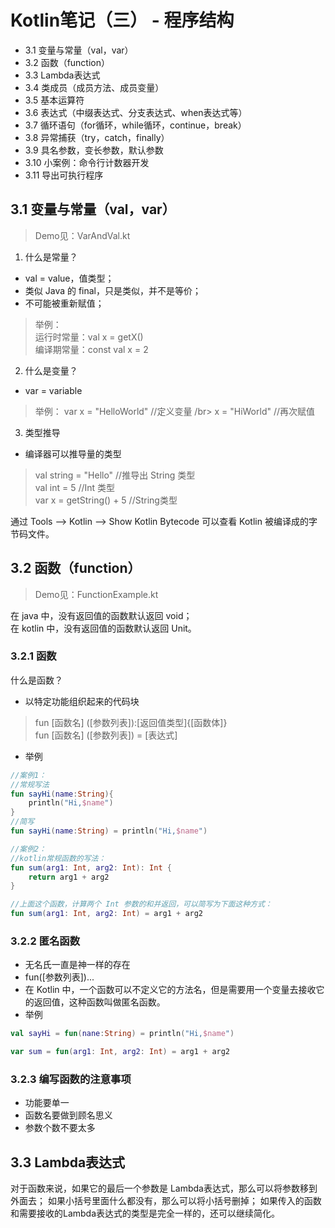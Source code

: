 # Kotlin笔记（三） - 程序结构

* 3.1   变量与常量（val，var）
* 3.2   函数（function）
* 3.3   Lambda表达式
* 3.4   类成员（成员方法、成员变量）
* 3.5   基本运算符
* 3.6   表达式（中缀表达式、分支表达式、when表达式等）
* 3.7   循环语句（for循环，while循环，continue，break）
* 3.8   异常捕获（try，catch，finally）
* 3.9   具名参数，变长参数，默认参数
* 3.10  小案例：命令行计数器开发
* 3.11  导出可执行程序

## 3.1   变量与常量（val，var）
> Demo见：VarAndVal.kt

1. 什么是常量？
* val = value，值类型；
* 类似 Java 的 final，只是类似，并不是等价；
* 不可能被重新赋值；
> 举例：</br>
> 运行时常量：val x = getX() </br>
> 编译期常量：const val x = 2 </br>

2. 什么是变量？
* var = variable
> 举例：
> var x = "HelloWorld"  //定义变量 /br>
> x = "HiWorld"  //再次赋值 </br>

3. 类型推导
* 编译器可以推导量的类型
> val string = "Hello"  //推导出 String 类型 </br>
> val int = 5   //Int 类型 </br>
> var x = getString() + 5   //String类型 </br>

通过 Tools --> Kotlin --> Show Kotlin Bytecode 可以查看 Kotlin 被编译成的字节码文件。

## 3.2   函数（function）
> Demo见：FunctionExample.kt

在 java 中，没有返回值的函数默认返回 void； </br>
在 kotlin 中，没有返回值的函数默认返回 Unit。 </br>

### 3.2.1  函数
什么是函数？
* 以特定功能组织起来的代码块
> fun [函数名] ([参数列表]):[返回值类型]{[函数体]} </br>
> fun [函数名] ([参数列表]) = [表达式] </br>
* 举例
```kotlin
//案例1：
//常规写法
fun sayHi(name:String){
    println("Hi,$name")
}
//简写
fun sayHi(name:String) = println("Hi,$name")

//案例2：
//kotlin常规函数的写法：
fun sum(arg1: Int, arg2: Int): Int {
    return arg1 + arg2
}

//上面这个函数，计算两个 Int 参数的和并返回，可以简写为下面这种方式：
fun sum(arg1: Int, arg2: Int) = arg1 + arg2
```

### 3.2.2  匿名函数
* 无名氏一直是神一样的存在
* fun([参数列表])...
* 在 Kotlin 中，一个函数可以不定义它的方法名，但是需要用一个变量去接收它的返回值，这种函数叫做匿名函数。
* 举例
```kotlin
val sayHi = fun(nane:String) = println("Hi,$name")

var sum = fun(arg1: Int, arg2: Int) = arg1 + arg2
```

### 3.2.3  编写函数的注意事项
* 功能要单一
* 函数名要做到顾名思义
* 参数个数不要太多

## 3.3   Lambda表达式

对于函数来说，如果它的最后一个参数是 Lambda表达式，那么可以将参数移到外面去；
如果小括号里面什么都没有，那么可以将小括号删掉；
如果传入的函数和需要接收的Lambda表达式的类型是完全一样的，还可以继续简化。